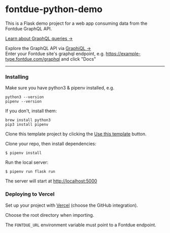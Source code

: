 # fontdue-python-demo

This is a Flask demo project for a web app consuming data from the Fontdue GraphQL API.

[Learn about GraphQL queries →](https://graphql.org/learn/queries/)

Explore the GraphQL API via [GraphiQL →](https://www.electronjs.org/apps/graphiql) \
Enter your Fontdue site's graphql endpoint, e.g. https://example-type.fontdue.com/graphql and click "Docs"

---

### Installing

Make sure you have python3 & pipenv installed, e.g.

``` shell
python3 --version
pipenv --version
```

If you don't, install them:

```shell
brew install python3
pip3 install pipenv
```

Clone this template project by clicking the
[Use this template](https://github.com/fontdue/fontdue-python-demo/generate)
button.

Clone your repo, then install dependencies:

```shell
$ pipenv install
```

Run the local server:

```
$ pipenv run flask run
```

The server will start at [http://localhost:5000](http://localhost:5000)


### Deploying to Vercel

Set up your project with [Vercel](https://vercel.com/signup)
(choose the GitHub integration).

Choose the root directory when importing.

The `FONTDUE_URL` environment variable must point to a Fontdue endpoint.
